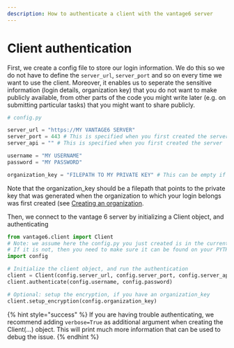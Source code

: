 ```yaml
---
description: How to authenticate a client with the vantage6 server
---
```


# Client authentication

First, we create a config file to store our login information. We do this so we do not have to define the `server_url`, `server_port` and so on every time we want to use the client. Moreover, it enables us to seperate the sensitive information (login details, organization key) that you do not want to make publicly available, from other parts of the code you might write later (e.g. on submitting particular tasks) that you might want to share publicly.


```python
# config.py

server_url = "https://MY VANTAGE6 SERVER"
server_port = 443 # This is specified when you first created the server
server_api = "" # This is specified when you first created the server

username = "MY USERNAME"
password = "MY PASSWORD"

organization_key = "FILEPATH TO MY PRIVATE KEY" # This can be empty if you do not want to set up encryption
```

Note that the organization_key should be a filepath that points to the private key that was generated when the organization to which your login belongs was first created (see [Creating an organization](organization.md).

Then, we connect to the vantage 6 server by initializing a Client object, and authenticating
```python
from vantage6.client import Client
# Note: we assume here the config.py you just created is in the current directory.
# If it is not, then you need to make sure it can be found on your PYTHONPATH
import config

# Initialize the client object, and run the authentication
client = Client(config.server_url, config.server_port, config.server_api)
client.authenticate(config.username, config.password)

# Optional: setup the encryption, if you have an organization_key
client.setup_encryption(config.organization_key)
```

{% hint style="success" %}
If you are having trouble authenticating, we recommend adding `verbose=True` as additional argument when creating the Client(...) object. This will print much more information that can be used to debug the issue.&#x20;
{% endhint %}

